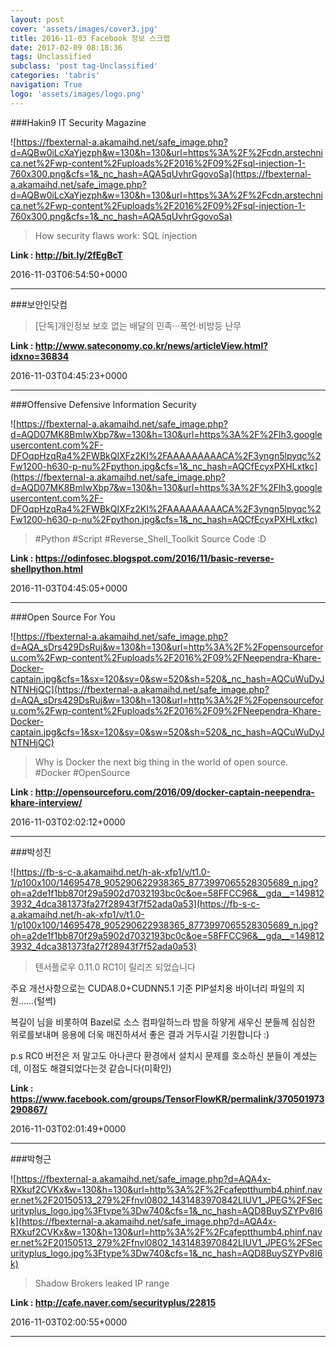 ```yaml
---
layout: post
cover: 'assets/images/cover3.jpg'
title: 2016-11-03 Facebook 정보 스크랩
date: 2017-02-09 08:18:36
tags: Unclassified
subclass: 'post tag-Unclassified'
categories: 'tabris'
navigation: True
logo: 'assets/images/logo.png'
---
```


###Hakin9 IT Security Magazine

![https://fbexternal-a.akamaihd.net/safe_image.php?d=AQBw0iLcXaYjezph&w=130&h=130&url=https%3A%2F%2Fcdn.arstechnica.net%2Fwp-content%2Fuploads%2F2016%2F09%2Fsql-injection-1-760x300.png&cfs=1&_nc_hash=AQA5qUvhrGgovoSa](https://fbexternal-a.akamaihd.net/safe_image.php?d=AQBw0iLcXaYjezph&w=130&h=130&url=https%3A%2F%2Fcdn.arstechnica.net%2Fwp-content%2Fuploads%2F2016%2F09%2Fsql-injection-1-760x300.png&cfs=1&_nc_hash=AQA5qUvhrGgovoSa)

>How security flaws work: SQL injection

**Link : <http://bit.ly/2fEgBcT>**

2016-11-03T06:54:50+0000

---

###보안인닷컴

>[단독]개인정보 보호 없는 배달의 민족···폭언·비방등 난무

**Link : <http://www.sateconomy.co.kr/news/articleView.html?idxno=36834>**

2016-11-03T04:45:23+0000

---

###Offensive Defensive Information Security

![https://fbexternal-a.akamaihd.net/safe_image.php?d=AQD07MK8BmIwXbp7&w=130&h=130&url=https%3A%2F%2Flh3.googleusercontent.com%2F-DFOqpHzqRa4%2FWBkQIXFz2KI%2FAAAAAAAAACA%2F3yngn5lpyqc%2Fw1200-h630-p-nu%2Fpython.jpg&cfs=1&_nc_hash=AQCfEcyxPXHLxtkc](https://fbexternal-a.akamaihd.net/safe_image.php?d=AQD07MK8BmIwXbp7&w=130&h=130&url=https%3A%2F%2Flh3.googleusercontent.com%2F-DFOqpHzqRa4%2FWBkQIXFz2KI%2FAAAAAAAAACA%2F3yngn5lpyqc%2Fw1200-h630-p-nu%2Fpython.jpg&cfs=1&_nc_hash=AQCfEcyxPXHLxtkc)

>#Python #Script #Reverse_Shell_Toolkit Source Code :D

**Link : <https://odinfosec.blogspot.com/2016/11/basic-reverse-shellpython.html>**

2016-11-03T04:45:05+0000

---

###Open Source For You

![https://fbexternal-a.akamaihd.net/safe_image.php?d=AQA_sDrs429DsRuj&w=130&h=130&url=http%3A%2F%2Fopensourceforu.com%2Fwp-content%2Fuploads%2F2016%2F09%2FNeependra-Khare-Docker-captain.jpg&cfs=1&sx=120&sy=0&sw=520&sh=520&_nc_hash=AQCuWuDyJNTNHjQC](https://fbexternal-a.akamaihd.net/safe_image.php?d=AQA_sDrs429DsRuj&w=130&h=130&url=http%3A%2F%2Fopensourceforu.com%2Fwp-content%2Fuploads%2F2016%2F09%2FNeependra-Khare-Docker-captain.jpg&cfs=1&sx=120&sy=0&sw=520&sh=520&_nc_hash=AQCuWuDyJNTNHjQC)

>Why is Docker the next big thing in the world of open source. #Docker #OpenSource

**Link : <http://opensourceforu.com/2016/09/docker-captain-neependra-khare-interview/>**

2016-11-03T02:02:12+0000

---

###박성진

![https://fb-s-c-a.akamaihd.net/h-ak-xfp1/v/t1.0-1/p100x100/14695478_905290622938365_8773997065528305689_n.jpg?oh=a2de1f1bb870f29a5902d7032193bc0c&oe=58FFCC96&__gda__=1498123932_4dca381373fa27f28943f7f52ada0a53](https://fb-s-c-a.akamaihd.net/h-ak-xfp1/v/t1.0-1/p100x100/14695478_905290622938365_8773997065528305689_n.jpg?oh=a2de1f1bb870f29a5902d7032193bc0c&oe=58FFCC96&__gda__=1498123932_4dca381373fa27f28943f7f52ada0a53)

>텐서플로우 0.11.0 RC1이 릴리즈 되었습니다

주요 개선사항으로는 CUDA8.0+CUDNN5.1 기준
PIP설치용 바이너리 파일의 지원......(털썩)

복길이 님을 비롯하여 Bazel로 소스 컴파일하느라
밤을 하얗게 새우신 분들께 심심한 위로를보내며
응용에 더욱 매진하셔서 좋은 결과 거두시길 기원합니다 :)

p.s RC0 버전은 저 말고도 아나콘다 환경에서 설치시 문제를 호소하신 분들이 계셨는데, 이점도 해결되었다는것 같습니다(미확인)

**Link : <https://www.facebook.com/groups/TensorFlowKR/permalink/370501973290867/>**

2016-11-03T02:01:49+0000

---

###박형근

![https://fbexternal-a.akamaihd.net/safe_image.php?d=AQA4x-RXkuf2CVKx&w=130&h=130&url=http%3A%2F%2Fcafeptthumb4.phinf.naver.net%2F20150513_279%2Ffnvl0802_1431483970842LIUV1_JPEG%2FSecurityplus_logo.jpg%3Ftype%3Dw740&cfs=1&_nc_hash=AQD8BuySZYPv8I6k](https://fbexternal-a.akamaihd.net/safe_image.php?d=AQA4x-RXkuf2CVKx&w=130&h=130&url=http%3A%2F%2Fcafeptthumb4.phinf.naver.net%2F20150513_279%2Ffnvl0802_1431483970842LIUV1_JPEG%2FSecurityplus_logo.jpg%3Ftype%3Dw740&cfs=1&_nc_hash=AQD8BuySZYPv8I6k)

>Shadow Brokers leaked IP range  

**Link : <http://cafe.naver.com/securityplus/22815>**

2016-11-03T02:00:55+0000

---

